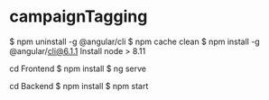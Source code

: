 # campaignTagging


$ npm uninstall -g @angular/cli
$ npm cache clean
$ npm install -g @angular/cli@6.1.1
Install node > 8.11

cd Frontend
$ npm install
$ ng serve

cd Backend 
$ npm install
$ npm start

